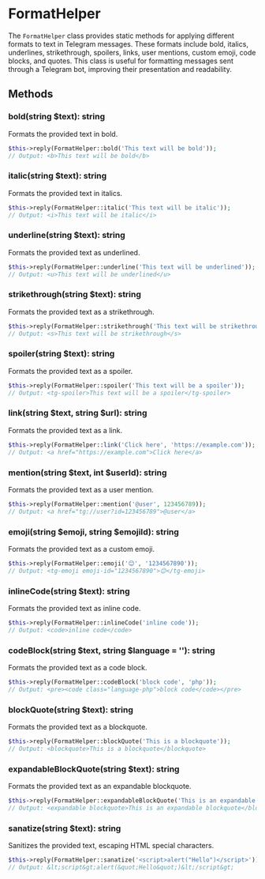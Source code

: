 # FormatHelper

The `FormatHelper` class provides static methods for applying different formats to text in Telegram messages. These formats include bold, italics, underlines, strikethrough, spoilers, links, user mentions, custom emoji, code blocks, and quotes. This class is useful for formatting messages sent through a Telegram bot, improving their presentation and readability.

## Methods

### bold(string $text): string

Formats the provided text in bold.

```php
$this->reply(FormatHelper::bold('This text will be bold'));
// Output: <b>This text will be bold</b>
```

### italic(string $text): string

Formats the provided text in italics.

```php
$this->reply(FormatHelper::italic('This text will be italic'));
// Output: <i>This text will be italic</i>
```

### underline(string $text): string

Formats the provided text as underlined.

```php
$this->reply(FormatHelper::underline('This text will be underlined'));
// Output: <u>This text will be underlined</u>
```

### strikethrough(string $text): string

Formats the provided text as a strikethrough.

```php
$this->reply(FormatHelper::strikethrough('This text will be strikethrough'));
// Output: <s>This text will be strikethrough</s>
```

### spoiler(string $text): string

Formats the provided text as a spoiler.

```php
$this->reply(FormatHelper::spoiler('This text will be a spoiler'));
// Output: <tg-spoiler>This text will be a spoiler</tg-spoiler>
```

### link(string $text, string $url): string

Formats the provided text as a link.

```php
$this->reply(FormatHelper::link('Click here', 'https://example.com'));
// Output: <a href="https://example.com">Click here</a>
```

### mention(string $text, int $userId): string

Formats the provided text as a user mention.

```php
$this->reply(FormatHelper::mention('@user', 123456789));
// Output: <a href="tg://user?id=123456789">@user</a>
```

### emoji(string $emoji, string $emojiId): string

Formats the provided text as a custom emoji.

```php
$this->reply(FormatHelper::emoji('😊', '1234567890'));
// Output: <tg-emoji emoji-id="1234567890">😊</tg-emoji>
```

### inlineCode(string $text): string

Formats the provided text as inline code.

```php
$this->reply(FormatHelper::inlineCode('inline code'));
// Output: <code>inline code</code>
```

### codeBlock(string $text, string $language = ''): string

Formats the provided text as a code block.

```php
$this->reply(FormatHelper::codeBlock('block code', 'php'));
// Output: <pre><code class="language-php">block code</code></pre>
```

### blockQuote(string $text): string

Formats the provided text as a blockquote.

```php
$this->reply(FormatHelper::blockQuote('This is a blockquote'));
// Output: <blockquote>This is a blockquote</blockquote>
```

### expandableBlockQuote(string $text): string

Formats the provided text as an expandable blockquote.

```php
$this->reply(FormatHelper::expandableBlockQuote('This is an expandable blockquote'));
// Output: <expandable blockquote>This is an expandable blockquote</blockquote>
```

### sanatize(string $text): string

Sanitizes the provided text, escaping HTML special characters.

```php
$this->reply(FormatHelper::sanatize('<script>alert("Hello")</script>'));
// Output: &lt;script&gt;alert(&quot;Hello&quot;)&lt;/script&gt;
```